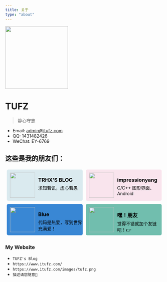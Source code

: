 ```yaml
---
title: 关于
type: "about"
---
```


<img src="https://cdn.jsdelivr.net/gh/TUFZ/ImgHosting//TUFZ-Img/me.png" width="200px" height="200px"></img>

# TUFZ

> 静心守志

- Email: admin@itufz.com
- QQ: 1431482426
- WeChat: EY-6769

## 这些是我的朋友们：

<div style="display: flex;">
    <a href="https://www.itrhx.com/" style="width: 50%; height: 100px; margin: 5px; background-color: #DAEAEF; display: flex; text-decoration: none; color: black; border-radius: 5px;">
        <img src="https://www.itrhx.com/images/trhx.png" alt="" style="height: 80px; margin: 10px;">
        <div>
            <h3 style="margin-bottom: 5px;">TRHX’S BLOG</h3>
            <span>求知若饥，虚心若愚</span>
        </div>
    </a>
    <a href="https://impressionyang.xyz/" style="width: 50%; height: 100px; margin: 5px; background-color: #F9E4ED; display: flex; text-decoration: none; color: black; border-radius: 5px;">
        <img src="https://impressionyang.gitee.io/imgbed/img/avatar/logo_typhone.svg" alt="" style="height: 80px; margin: 10px;">
        <div>
            <h3 style="margin-bottom: 5px;">impressionyang</h3>
            <span>C/C++ 图形界面、Android</span>
        </div>
    </a>
</div>

<div style="display: flex;">
    <a href="https://coderblue.cn/" style="width: 50%; height: 100px; margin: 5px; background-color: #3987D4; display: flex; text-decoration: none; color: black; border-radius: 5px;">
        <img src="http://coderblue.cn/images/blue.jpg" alt="" style="height: 80px; margin: 10px;">
        <div>
            <h3 style="margin-bottom: 5px;">Blue</h3>
            <span>代码是热爱，写到世界充满爱！</span>
        </div>
    </a>
    <a href="###" style="width: 50%; height: 100px; margin: 5px; background-color: #71BEAE; display: flex; text-decoration: none; color: black; border-radius: 5px;">
        <img src="###" alt="" style="height: 80px; margin: 10px;">
        <div>
            <h3 style="margin-bottom: 5px;">嘿！朋友</h3>
            <span>觉得不错就加个友链吧！👉</span>
        </div>
    </a>
</div>

### My Website

- `TUFZ's Blog`
- `https://www.itufz.com/`
- `https://www.itufz.com/images/tufz.png`
- `描述请您随意🤝`

</br>